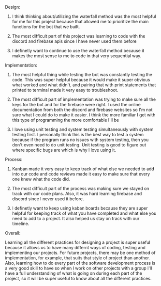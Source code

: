 Design:

1. I think thinking about/utilizing the waterfall method was the most helpful for me for this project because that allowed me to prioritize the main functions for the bot that we built.

2. The most difficult part of this project was learning to code with the discord and firebase apis since I have never used them before

3. I definetly want to continue to use the waterfall method because it makes the most sense to me to code in that very sequential way.

Implementation:

1. The most helpful thing while testing the bot was constantly testing the code. This was super helpful because it would make it super obvious what worked and what didn't, and pairing that with print statements that printed to terminal made it very easy to troubleshoot.

2. The most difficult part of implementation was trying to make sure all the keys for the bot and for the firebase were right. I used the online documentation from both the discord and firebase websites so I'm not sure what I could do to make it easier. I think the more familiar I get with this type of programming the more comfortable I'll be

3. I love using unit testing and system testing simultaneously with system testing first. I personally think this is the best way to test a system because if the program runs no issues with system testing, then you don't even need to do unit testing. Unit testing is good to figure out where specific bugs are which is why I love using it.

Process:

1. Kanban made it very easy to keep track of what else we needed to add into our code and code reviews made it easy to make sure that every one knew what the code did.

2. The most difficult part of the process was making sure we stayed on track with our code plans. Also, it was hard learning firebase and discord since I never used it before.

3. I definetly want to keep using kaban boards because they are super helpful for keeping track of what you have completed and what else you need to add to a project. It also helped us stay on track with our timeline.

Overall:

Learning all the different practices for designing a project is super useful because it allows us to have many differnt ways of coding, testing and implementing our projects. For future projects, there may be one method of implementation, for example, that suits that style of project than another. Also, learning how to do every part of the software development process is a very good skill to have so when I work on other projects with a group I'll have a full understanding of what is going on during each part of the project, so it will be super useful to know about all the different practices.
